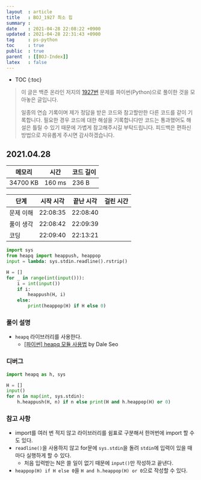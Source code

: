 ```yaml
---
layout  : article
title   : BOJ_1927 최소 힙
summary : 
date    : 2021-04-28 22:08:22 +0900
updated : 2021-04-28 22:31:43 +0900
tag     : ps-python
toc     : true
public  : true
parent  : [[BOJ-Index]]
latex   : false
---
```

* TOC
{:toc}

>이 글은 백준 온라인 저지의 [1927번](https://www.acmicpc.net/problem/1927) 문제를 파이썬(Python)으로 풀이한 것을 모아놓은 글입니다.
>
> 일종의 연습 기록이며 제가 정답을 받은 코드와 참고할만한 다른 코드를 같이 기록합니다. 필요한 경우 코드에 대한 해설을 기록합니다만 코드는 통과했어도 해설은 틀릴 수 있기 때문에 가볍게 참고해주시길 부탁드립니다. 피드백은 편하신 방법으로 자유롭게 주시면 감사하겠습니다.

## 2021.04.28

| 메모리    | 시간   | 코드 길이 |
| --------- | -----  | --------- |
| 34700 KB  | 160 ms | 236 B     |

| 단계      | 시작 시각 | 끝난 시각 | 걸린 시간 |
| --------- | --------- | --------- | --------- |
| 문제 이해 | 22:08:35  | 22:08:40  |           |
| 풀이 생각 | 22:08:42  | 22:09:39  |           |
| 코딩      | 22:09:40  | 22:13:21  |           |

```python
import sys
from heapq import heappush, heappop
input = lambda: sys.stdin.readline().rstrip()

H = []
for _ in range(int(input())):
    i = int(input())
    if i:
        heappush(H, i)
    else:
        print(heappop(H) if H else 0)
```

### 풀이 설명

* `heapq` 라이브러리를 사용한다.
    * [[파이썬] heapq 모듈 사용법](https://www.dalekeo.com/python-heapq/) by Dale Seo

### 디버그

```python
import heapq as h, sys

H = []
input()
for n in map(int, sys.stdin):
    h.heappush(H, n) if n else print(H and h.heappop(H) or 0)
```

### 참고 사항

* import를 여러 번 적지 않고 라이브러리를 쉼표로 구분해서 한꺼번에 import 할 수도 있다.
* `readline()`을 사용하지 않고 for문에 `sys.stdin`을 돌려 `stdin`에 입력이 있을 때마다 실행하게 할 수 있다.
    * 처음 입력받는 N은 쓸 일이 없기 때문에 `input()`만 작성하고 끝낸다.
* `heappop(H) if H else 0`을 `H and h.heappop(H) or 0`으로 작성할 수 있다.
